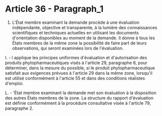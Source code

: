 # Article 36 - Paragraph_1

1. L'État membre examinant la demande procède à une évaluation indépendante, objective et transparente, à la lumière des connaissances scientifiques et techniques actuelles en utilisant les documents d'orientation disponibles au moment de la demande. Il donne à tous les États membres de la même zone la possibilité de faire part de leurs observations, qui seront examinées lors de l'évaluation.

I. - l applique les principes uniformes d'évaluation et d'autorisation des produits phytopharmaceutiques visés à l'article 29, paragraphe 6, pour déterminer, dans la mesure du possible, si le produit phytopharmaceutique satisfait aux exigences prévues à l'article 29 dans la même zone, lorsqu'il est utilisé conformément à l'article 55 et dans des conditions réalistes d'emploi.

L. - 'État membre examinant la demande met son évaluation à la disposition des autres États membres de la zone. La structure du rapport d'évaluation est définie conformément à la procédure consultative visée à l'article 79, paragraphe 2.
